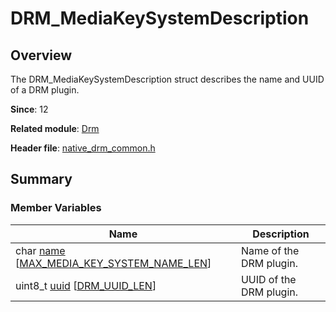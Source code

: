 # DRM_MediaKeySystemDescription


## Overview

The DRM_MediaKeySystemDescription struct describes the name and UUID of a DRM plugin.

**Since**: 12

**Related module**: [Drm](_drm.md)

**Header file**: [native_drm_common.h](native__drm__common_8h.md)

## Summary


### Member Variables

| Name| Description| 
| -------- | -------- |
| char [name](_drm.md#name) [[MAX_MEDIA_KEY_SYSTEM_NAME_LEN](_drm.md#max_media_key_system_name_len)] | Name of the DRM plugin.| 
| uint8_t [uuid](_drm.md#uuid-22) [[DRM_UUID_LEN](_drm.md#drm_uuid_len)] | UUID of the DRM plugin.| 
